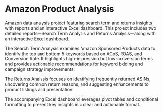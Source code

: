 # Amazon Product Analysis
Amazon data analysis project featuring search term and returns insights with reports and an interactive Excel dashboard.
This project includes two detailed reports—Search Term Analysis and Returns Analysis—along with an interactive Excel dashboard.

The Search Term Analysis examines Amazon Sponsored Products data to identify the top and bottom 5 keywords based on ACoS, ROAS, and Conversion Rate. It highlights high-impression but low-conversion terms and provides actionable recommendations for keyword bidding and campaign strategy improvements.

The Returns Analysis focuses on identifying frequently returned ASINs, uncovering common return reasons, and suggesting enhancements to product listings and presentation.

The accompanying Excel dashboard leverages pivot tables and conditional formatting to present key insights in a clear and actionable format.
